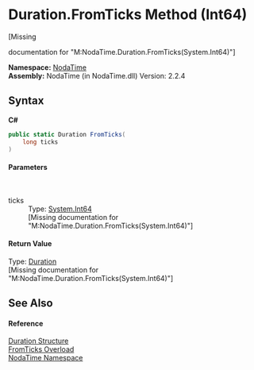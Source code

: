 # Duration.FromTicks Method (Int64)
 

\[Missing <summary> documentation for "M:NodaTime.Duration.FromTicks(System.Int64)"\]

**Namespace:**&nbsp;<a href="N_NodaTime">NodaTime</a><br />**Assembly:**&nbsp;NodaTime (in NodaTime.dll) Version: 2.2.4

## Syntax

**C#**<br />
``` C#
public static Duration FromTicks(
	long ticks
)
```


#### Parameters
&nbsp;<dl><dt>ticks</dt><dd>Type: <a href="http://msdn2.microsoft.com/en-us/library/6yy583ek" target="_blank">System.Int64</a><br />\[Missing <param name="ticks"/> documentation for "M:NodaTime.Duration.FromTicks(System.Int64)"\]</dd></dl>

#### Return Value
Type: <a href="T_NodaTime_Duration">Duration</a><br />\[Missing <returns> documentation for "M:NodaTime.Duration.FromTicks(System.Int64)"\]

## See Also


#### Reference
<a href="T_NodaTime_Duration">Duration Structure</a><br /><a href="Overload_NodaTime_Duration_FromTicks">FromTicks Overload</a><br /><a href="N_NodaTime">NodaTime Namespace</a><br />